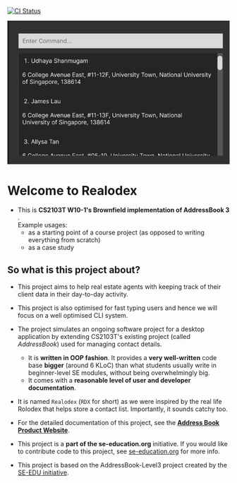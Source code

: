 [![CI Status](https://github.com/AY2324S2-CS2103T-W10-1/tp/actions/workflows/gradle.yml/badge.svg)](https://github.com/se-edu/addressbook-level3/actions)

![Ui](docs/images/Ui.png)

# Welcome to Realodex
* This is **CS2103T W10-1's Brownfield implementation of AddressBook 3** .<br>
  Example usages:
  * as a starting point of a course project (as opposed to writing everything from scratch)
  * as a case study

## So what is this project about?
* This project aims to help real estate agents with keeping track of their client data in their day-to-day activity.
* This project is also optimised for fast typing users and hence we will focus on a well optimised CLI system.
* The project simulates an ongoing software project for a desktop application by extending CS2103T's existing project (called _AddressBook_) used for managing contact details.
  * It is **written in OOP fashion**. It provides a **very well-written** code base **bigger** (around 6 KLoC) than what students usually write in beginner-level SE modules, without being overwhelmingly big.
  * It comes with a **reasonable level of user and developer documentation**.
* It is named `Realodex` (`RDX` for short) as we were inspired by the real life Rolodex that helps store a contact list. Importantly, it sounds catchy too.   
* For the detailed documentation of this project, see the **[Address Book Product Website](https://ay2324s2-cs2103t-w10-1.github.io/tp/)**.
* This project is a **part of the se-education.org** initiative. If you would like to contribute code to this project, see [se-education.org](https://se-education.org#https://se-education.org/#contributing) for more info.

* This project is based on the AddressBook-Level3 project created by the [SE-EDU initiative](https://se-education.org).
